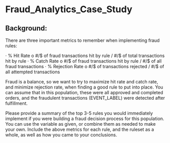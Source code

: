 # Fraud_Analytics_Case_Study

## Background:
There are three important metrics to remember when implementing fraud rules:

· % Hit Rate
o #/$ of fraud transactions hit by rule / #/$ of total transactions hit by rule
· % Catch Rate
o #/$ of fraud transactions hit by rule / #/$ of all fraud transactions
· % Rejection Rate
o #/$ of transactions rejected / #/$ of all attempted transactions

Fraud is a balance, so we want to try to maximize hit rate and catch rate, and minimize rejection
rate, when finding a good rule to put into place. You can assume that in this population, these
were all approved and completed orders, and the fraudulent transactions (EVENT_LABEL) were
detected after fulfillment.

Please provide a summary of the top 3-5 rules you would immediately implement if you were
building a fraud decision process for this population. You can use the variable as given, or
combine them as needed to make your own. Include the above metrics for each rule, and the
ruleset as a whole, as well as how you came to your conclusions.
